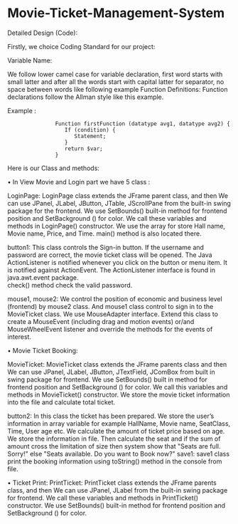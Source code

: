 # Movie-Ticket-Management-System

Detailed Design (Code):

Firstly, we choice Coding Standard for our project:

Variable Name: 

 We follow lower camel case for variable declaration, first word starts with small latter and after all the words start with capital latter for separator, no space between words like following example
Function Definitions: Function declarations follow the Allman style like this example.

Example : 

                   Function firstFunction (datatype avg1, datatype avg2) {
                      If (condition) {
                         Statement;
                      }
                      return $var;
                   }
                   
Here is our Class and methods:

•	In View Movie and Login part we have 5 class :  

LoginPage: LoginPage class extends the JFrame parent class, and then We can use JPanel, JLabel, JButton, JTable, JScrollPane from the built-in swing package for the frontend. We use SetBounds() built-in method for frontend position and SetBackground () for color. We call these variables and methods in LoginPage() constructor. We use the array for store Hall name, Movie name, Price, and Time.
main() method is also located there.

button1: This class controls the Sign-in button. If the username and password are correct, the movie ticket class will be opened. The Java ActionListener is notified whenever you click on the button or menu item. It is notified against ActionEvent. The ActionListener interface is found in java.awt.event package.         
check() method check the valid password.

mouse1, mouse2:  We control the position of economic and business level (frontend) by mouse2 class. And mouse1 class control to sign in to the MovieTicket class. We use MouseAdapter interface. Extend this class to create a MouseEvent (including drag and motion events) or/and MouseWheelEvent listener and override the methods for the events of interest.

•	Movie Ticket Booking:

MovieTicket: MovieTicket class extends the JFrame parents class and then We can use JPanel, JLabel, JButton, JTextField, JComBox from built in swing package for frontend. We use SetBounds() built in method for frontend position and SetBackground () for color.  We call this variables and methods in MovieTicket() constructor. We store the movie ticket information into the file and calculate total ticket.

button2: In this class the ticket has been prepared. We store the user’s information in array variable for example HallName, Movie name, SeatClass, Time, User age etc. We calculate the amount of ticket price based on age. We store the information in file. Then calculate the seat and if the sum of amount cross the limitation of size then system show that "Seats are full. Sorry!" else "Seats available. Do you want to Book now?"
save1: save1 class print the booking information using toString() method in the console from file.

•	Ticket Print: 
PrintTicket: PrintTicket class extends the JFrame parents class, and then We can use JPanel, JLabel from the built-in swing package for frontend. We call these variables and methods in PrintTicket() constructor. We use SetBounds() built-in method for frontend position and SetBackground () for color.












